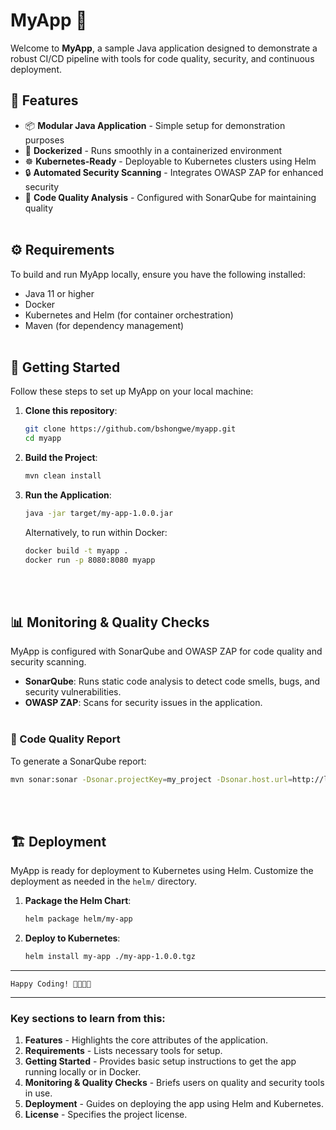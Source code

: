 # MyApp 🚀


Welcome to **MyApp**, a sample Java application designed to demonstrate a robust CI/CD pipeline with tools for code quality, security, and continuous deployment.

## 🌟 Features

- 📦 **Modular Java Application** - Simple setup for demonstration purposes
- 🐋 **Dockerized** - Runs smoothly in a containerized environment
- ☸️ **Kubernetes-Ready** - Deployable to Kubernetes clusters using Helm
- 🔒 **Automated Security Scanning** - Integrates OWASP ZAP for enhanced security
- 🧩 **Code Quality Analysis** - Configured with SonarQube for maintaining quality
<br></br>

## ⚙️ Requirements

To build and run MyApp locally, ensure you have the following installed:

- Java 11 or higher
- Docker
- Kubernetes and Helm (for container orchestration)
- Maven (for dependency management)
<br></br>

## 🚀 Getting Started

Follow these steps to set up MyApp on your local machine:

1. **Clone this repository**:
   ```bash
   git clone https://github.com/bshongwe/myapp.git
   cd myapp
   ```

2. **Build the Project**:
   ```bash
   mvn clean install
   ```

3. **Run the Application**:
   ```bash
   java -jar target/my-app-1.0.0.jar
   ```

   Alternatively, to run within Docker:
   ```bash
   docker build -t myapp .
   docker run -p 8080:8080 myapp
   ```

<br></br>
## 📊 Monitoring & Quality Checks

MyApp is configured with SonarQube and OWASP ZAP for code quality and security scanning.

- **SonarQube**: Runs static code analysis to detect code smells, bugs, and security vulnerabilities.
- **OWASP ZAP**: Scans for security issues in the application.
<br></br>

### 📝 Code Quality Report

To generate a SonarQube report:
```bash
mvn sonar:sonar -Dsonar.projectKey=my_project -Dsonar.host.url=http://localhost:9000 -Dsonar.login=${SONAR_TOKEN}
```
<br></br>

## 🏗️ Deployment

MyApp is ready for deployment to Kubernetes using Helm. Customize the deployment as needed in the `helm/` directory.

1. **Package the Helm Chart**:
   ```bash
   helm package helm/my-app
   ```

2. **Deploy to Kubernetes**:
   ```bash
   helm install my-app ./my-app-1.0.0.tgz
   ```


---

```
Happy Coding! 👨‍💻👩‍💻
```

---

### Key sections to learn from this:

1. **Features** - Highlights the core attributes of the application.
2. **Requirements** - Lists necessary tools for setup.
3. **Getting Started** - Provides basic setup instructions to get the app running locally or in Docker.
4. **Monitoring & Quality Checks** - Briefs users on quality and security tools in use.
5. **Deployment** - Guides on deploying the app using Helm and Kubernetes.
6. **License** - Specifies the project license.
